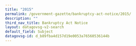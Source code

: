 ```yaml
---
title: "2015"
permalink: /government-gazette/bankruptcy-act-notice/2015/
description: ""
third_nav_title: Bankruptcy Act Notice
layout: datagovsg-v2-search
default_field: Subject
datagovsg-id: d_b89fba4d157d19e0053a76560536144b
---
```

